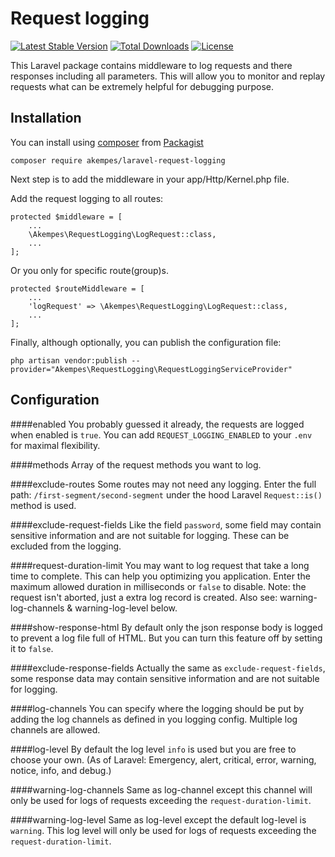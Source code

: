 # Request logging
[![Latest Stable Version](https://poser.pugx.org/akempes/laravel-request-logging/v/stable)](https://packagist.org/packages/akempes/laravel-request-logging)
[![Total Downloads](https://poser.pugx.org/akempes/laravel-request-logging/downloads)](https://packagist.org/packages/akempes/laravel-request-logging)
[![License](https://poser.pugx.org/akempes/laravel-request-logging/license)](https://packagist.org/packages/akempes/laravel-request-logging)

This Laravel package contains middleware to log requests and there responses including all parameters. This will allow you to monitor and replay requests what can be extremely helpful for debugging purpose.

## Installation

You can install using [composer](https://getcomposer.org/) from [Packagist](https://packagist.org/packages/akempes/laravel-request-logging)

```
composer require akempes/laravel-request-logging
```

Next step is to add the middleware in your app/Http/Kernel.php file.

Add the request logging to all routes:
```
protected $middleware = [
    ...
    \Akempes\RequestLogging\LogRequest::class,
    ...
];
```

Or you only for specific route(group)s.
```
protected $routeMiddleware = [
    ...
    'logRequest' => \Akempes\RequestLogging\LogRequest::class,
    ...
];
```

Finally, although optionally, you can publish the configuration file:

```
php artisan vendor:publish --provider="Akempes\RequestLogging\RequestLoggingServiceProvider"
```


## Configuration

####enabled
You probably guessed it already, the requests are logged when enabled is `true`. You can add `REQUEST_LOGGING_ENABLED` to your `.env` for maximal flexibility.

####methods
Array of the request methods you want to log.

####exclude-routes
Some routes may not need any logging. Enter the full path: `/first-segment/second-segment` under the hood Laravel `Request::is()` method is used.

####exclude-request-fields
Like the field `password`, some field may contain sensitive information and are not suitable for logging. These can be excluded from the logging.

####request-duration-limit
You may want to log request that take a long time to complete. This can help you optimizing you application. Enter the maximum allowed duration in milliseconds or `false` to disable. Note: the request isn't aborted, just a extra log record is created.
Also see: warning-log-channels & warning-log-level below.

####show-response-html
By default only the json response body is logged to prevent a log file full of HTML.
But you can turn this feature off by setting it to `false`.

####exclude-response-fields
Actually the same as `exclude-request-fields`, some response data may contain sensitive information and are not suitable for logging.

####log-channels
You can specify where the logging should be put by adding the log channels as defined in you logging config. Multiple log channels are allowed.

####log-level
By default the log level `info` is used but you are free to choose your own. (As of Laravel: Emergency, alert, critical, error, warning, notice, info, and debug.)

####warning-log-channels
Same as log-channel except this channel will only be used for logs of requests exceeding the `request-duration-limit`.

####warning-log-level
Same as log-level except the default log-level is `warning`. This log level will only be used for logs of requests exceeding the `request-duration-limit`.
